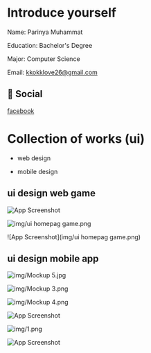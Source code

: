 
# Introduce yourself

Name: Parinya Muhammat

Education: Bachelor's Degree

Major: Computer Science

Email: kkokklove26@gmail.com

## 🔗 Social
[facebook](https://www.facebook.com/ParinyaMuhammat)




# Collection of works (ui)

- web design

- mobile design



## ui design web game

![App Screenshot](img/ui_homepage_game2.png)

![img/ui homepag game.png](https://raw.githubusercontent.com/parinya02/portfolio/main/img/ui%20homepag%20game.png?token=GHSAT0AAAAAACAODCJ5M2IVRNBTMO6XCW3CZA4PAOA)

![App Screenshot](img/ui homepag game.png)



## ui design mobile app

![img/Mockup 5.jpg](https://raw.githubusercontent.com/parinya02/portfolio/main/img/Mockup%205.jpg?token=GHSAT0AAAAAACAODCJ4ZUFWVWYAC4EZQI24ZA4PCYA)

![img/Mockup 3.png](https://raw.githubusercontent.com/parinya02/portfolio/main/img/Mockup%203.png?token=GHSAT0AAAAAACAODCJ5M72QP44SZUVOZ2QEZA4PDOA)

![img/Mockup 4.png](https://raw.githubusercontent.com/parinya02/portfolio/main/img/Mockup%204.png?token=GHSAT0AAAAAACAODCJ5UBWUHXA52YP3N7N2ZA4PDMA)

![App Screenshot](img/3.png)

![img/1.png](https://raw.githubusercontent.com/parinya02/portfolio/main/img/1.png?token=GHSAT0AAAAAACAODCJ5UHGJVSQQ2VHK4WQAZA4PBTA)

![App Screenshot](img/2.png)

